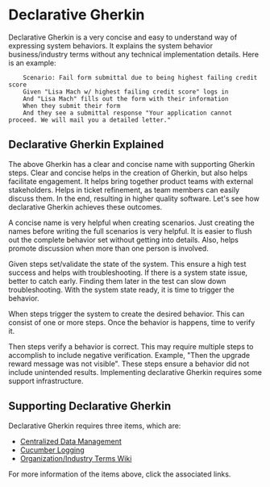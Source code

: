 # Declarative Gherkin

Declarative Gherkin is a very concise and easy to understand way of expressing
system behaviors.  It explains the system behavior business/industry terms
without any technical implementation details.  Here is an example:

```gherkin
    Scenario: Fail form submittal due to being highest failing credit score
    Given "Lisa Mach w/ highest failing credit score" logs in
    And "Lisa Mach" fills out the form with their information
    When they submit their form
    And they see a submittal response "Your application cannot proceed. We will mail you a detailed letter."
```

## Declarative Gherkin Explained

The above Gherkin has a clear and concise name with supporting Gherkin steps.
Clear and concise helps in the creation of Gherkin, but also helps facilitate
engagement.  It helps bring together product teams with external stakeholders.
Helps in ticket refinement, as team members can easily discuss them.  In the
end, resulting in higher quality software. Let's see how declarative Gherkin
achieves these outcomes.

A concise name is very helpful when creating scenarios.  Just creating the names
before writing the full scenarios is very helpful.  It is easier to flush
out the complete behavior set without getting into details.  Also, helps
promote discussion when more than one person is involved.

Given steps set/validate the state of the system.  This ensure a high test
success and helps with troubleshooting.  If there is a system state issue,
better to catch early.  Finding them later in the test can slow down
troubleshooting.  With the system state ready, it is time to trigger the
behavior.

When steps trigger the system to create the desired behavior.  This can consist
of one or more steps.  Once the behavior is happens, time to verify it.

Then steps verify a behavior is correct.  This may require multiple steps to
accomplish to include negative verification.  Example,
"Then the upgrade reward message was not visible".  These steps ensure a
behavior did not include unintended results.  Implementing declarative Gherkin
requires some support infrastructure.

## Supporting Declarative Gherkin

Declarative Gherkin requires three items, which are:

- [Centralized Data Management](./centralized-data-mgt.md)
- [Cucumber Logging](./cucumber-logging.md)
- [Organization/Industry Terms Wiki](./terms-wiki.md)

For more information of the items above, click the associated links.
